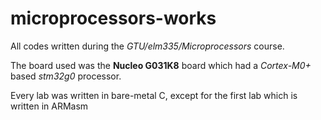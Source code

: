 # microprocessors-works
All codes written during the *GTU/elm335/Microprocessors* course.

The board used was the **Nucleo G031K8** board which had a *Cortex-M0+* based *stm32g0* processor.

Every lab was written in bare-metal C, except for the first lab which is written in ARMasm

